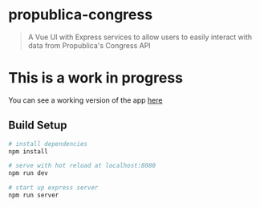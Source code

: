 # propublica-congress

> A Vue UI with Express services to allow users to easily interact with data from Propublica's Congress API 

# This is a work in progress
You can see a working version of the app <a href="https://knowthycongress.herokuapp.com/">here </a>

## Build Setup

``` bash
# install dependencies
npm install

# serve with hot reload at localhost:8080
npm run dev

# start up express server 
npm run server
```

